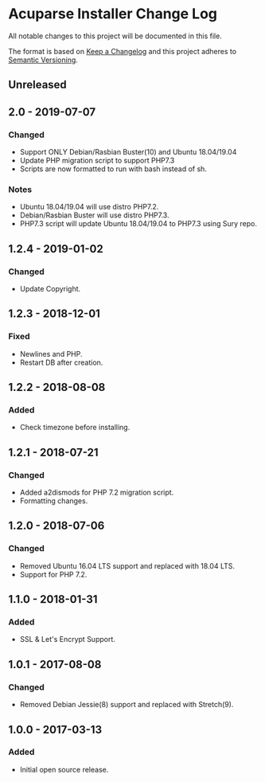 # Acuparse Installer Change Log

All notable changes to this project will be documented in this file.

The format is based on [Keep a Changelog](http://keepachangelog.com/)
and this project adheres to [Semantic Versioning](http://semver.org/).

## Unreleased

## 2.0 - 2019-07-07

### Changed

- Support ONLY Debian/Rasbian Buster(10) and Ubuntu 18.04/19.04
- Update PHP migration script to support PHP7.3
- Scripts are now formatted to run with bash instead of sh.

### Notes

- Ubuntu 18.04/19.04 will use distro PHP7.2.
- Debian/Rasbian Buster will use distro PHP7.3.
- PHP7.3 script will update Ubuntu 18.04/19.04 to PHP7.3 using Sury repo.

## 1.2.4 - 2019-01-02

### Changed
- Update Copyright.

## 1.2.3 - 2018-12-01

### Fixed

- Newlines and PHP.
- Restart DB after creation.

## 1.2.2 - 2018-08-08

### Added

- Check timezone before installing.

## 1.2.1 - 2018-07-21

### Changed

- Added a2dismods for PHP 7.2 migration script.
- Formatting changes.

## 1.2.0 - 2018-07-06

### Changed

- Removed Ubuntu 16.04 LTS support and replaced with 18.04 LTS.
- Support for PHP 7.2.

## 1.1.0 - 2018-01-31

### Added

- SSL & Let's Encrypt Support.

## 1.0.1 - 2017-08-08

### Changed

- Removed Debian Jessie(8) support and replaced with Stretch(9).

## 1.0.0 - 2017-03-13

### Added

- Initial open source release.

